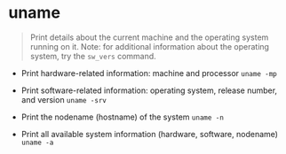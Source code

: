 # uname
> Print details about the current machine and the operating system running on it.
> Note: for additional information about the operating system, try the `sw_vers` command.

- Print hardware-related information: machine and processor
`uname -mp`

- Print software-related information: operating system, release number, and version
`uname -srv`

- Print the nodename (hostname) of the system
`uname -n`

- Print all available system information (hardware, software, nodename)
`uname -a`
